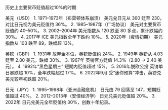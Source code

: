 历史上主要货币贬值超过10%的时期

美元（USD）
	1.	1971–1973年（布雷顿体系崩溃）
美元兑日元从 360 贬至 230，对比日元视为美元贬值约 36%。
	2.	1985–1987年（广场协议）
美元对主要货币贬值约 40–50%。
	3.	2002–2004年
美元指数从 120 跌至 80 多点，累计跌幅约 30%。
	4.	2017年
ICE 美元指数全年下跌约 10%。
	5.	2020年（疫情初期）
美元指数从 103 跌至 89，跌幅超 13%。


英镑（GBP）
	1.	1931年
放弃金本位，英镑贬值约 24%。
	2.	1949年
英镑从 4.03 贬至 2.80 美元，跌幅 30%。
	3.	1967年
英镑官方贬值 14.3%（2.80 → 2.40 美元）。
	4.	1992年“黑色星期三”
短期内贬值超过 15%。
	5.	2016年脱欧公投
英镑单日暴跌超 10%，全年跌幅超过 17%。
	6.	2022年9月
受“迷你预算”冲击，英镑兑美元较年初跌超 20%。


日元（JPY）
	1.	1995–1998年（亚洲金融危机）
日元由 79 回落至 147，短期贬值超过 40%。
	2.	2012–2013年（安倍经济学）
日元兑美元贬值超 20%。
	3.	2022年
日元兑美元全年贬值约 30%，创数十年纪录。

